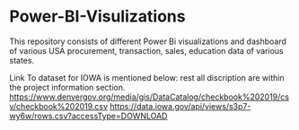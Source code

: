 # Power-BI-Visulizations
This repository consists of different Power Bi visualizations and dashboard of various USA procurement, transaction, sales, education data of various states. 

Link To dataset for IOWA is mentioned below: rest all discription are within the project information section.
https://www.denvergov.org/media/gis/DataCatalog/checkbook%202019/csv/checkbook%202019.csv
https://data.iowa.gov/api/views/s3p7-wy6w/rows.csv?accessType=DOWNLOAD
